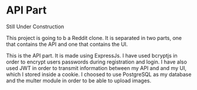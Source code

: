 # API Part
Still Under Construction

This project is going to b a Reddit clone. It is separated in two parts, one that contains the API and one that contains the UI.

This is the API part. It is made using ExpressJs. I have used bcryptjs in order to encrypt users passwords during registration and login. I have also used JWT in order to transmit information between my API and and my UI, which I stored inside a cookie. I choosed to use PostgreSQL as my database and the multer module in order to be able to upload images.
